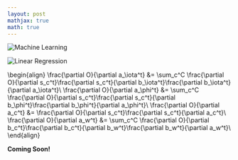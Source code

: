 ```yaml
---
layout: post
mathjax: true
math: true
---
```



![Machine Learning]({{site.baseurl}}/images/LR.png)

![Linear Regression]({{site.baseurl}}/images/Predict_Regression.png)

\begin{align}
\frac{\partial O}{\partial a_\iota^t} &= \sum_c^C \frac{\partial O}{\partial s_c^t}\frac{\partial s_c^t}{\partial b_\iota^t}\frac{\partial b_\iota^t}{\partial a_\iota^t}\\
\frac{\partial O}{\partial a_\phi^t} &= \sum_c^C \frac{\partial O}{\partial s_c^t}\frac{\partial s_c^t}{\partial b_\phi^t}\frac{\partial b_\phi^t}{\partial a_\phi^t}\\
\frac{\partial O}{\partial a_c^t} &= \frac{\partial O}{\partial s_c^t}\frac{\partial s_c^t}{\partial a_c^t}\\
\frac{\partial O}{\partial a_w^t} &= \sum_c^C \frac{\partial O}{\partial b_c^t}\frac{\partial b_c^t}{\partial b_w^t}\frac{\partial b_w^t}{\partial a_w^t}\\
\end{align}


**Coming Soon!**

